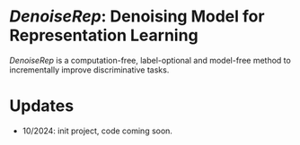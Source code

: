 # _DenoiseRep_: Denoising Model for Representation Learning

_DenoiseRep_ is a computation-free, label-optional and model-free method to incrementally improve discriminative tasks. 

# Updates

- 10/2024: init project, code coming soon.

